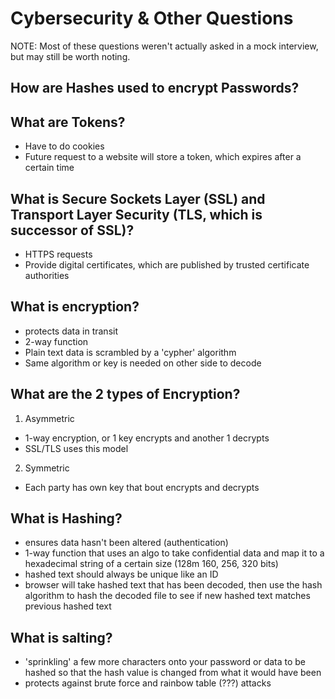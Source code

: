 # Cybersecurity & Other Questions

NOTE: Most of these questions weren't actually asked in a mock interview, but may still be worth noting.

## How are Hashes used to encrypt Passwords?

## What are Tokens?

- Have to do cookies
- Future request to a website will store a token, which expires after a certain time

## What is Secure Sockets Layer (SSL) and Transport Layer Security (TLS, which is successor of SSL)?

- HTTPS requests
- Provide digital certificates, which are published by trusted certificate authorities

## What is encryption?

- protects data in transit
- 2-way function
- Plain text data is scrambled by a 'cypher' algorithm
- Same algorithm or key is needed on other side to decode

## What are the 2 types of Encryption?

1.  Asymmetric

- 1-way encryption, or 1 key encrypts and another 1 decrypts
- SSL/TLS uses this model

2.  Symmetric

- Each party has own key that bout encrypts and decrypts

## What is Hashing?

- ensures data hasn't been altered (authentication)
- 1-way function that uses an algo to take confidential data and map it to a hexadecimal string of a certain size (128m 160, 256, 320 bits)
- hashed text should always be unique like an ID
- browser will take hashed text that has been decoded, then use the hash algorithm to hash the decoded file to see if new hashed text matches previous hashed text

## What is salting?

- 'sprinkling' a few more characters onto your password or data to be hashed so that the hash value is changed from what it would have been
- protects against brute force and rainbow table (???) attacks
